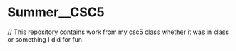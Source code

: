 # Summer__CSC5
// This repository contains work from my csc5 class whether it was in class or something I did for fun.
